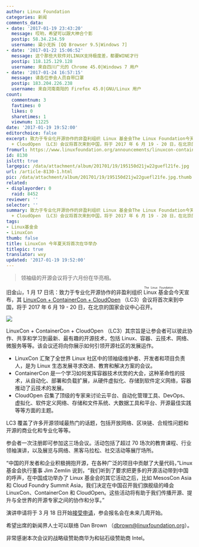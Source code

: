 ```yaml
---
author: Linux Foundation
categories: 新闻
comments_data:
- date: '2017-01-19 23:43:20'
  message: 哎哟，希望可以跟大神合个影
  postip: 58.34.234.59
  username: 粱小无拆 [QQ Browser 9.5|Windows 7]
- date: '2017-01-22 15:06:52'
  message: 这个那些大软件对LINUX支持极度差，都要WINE才行
  postip: 118.125.129.128
  username: 来自四川广元的 Chrome 45.0|Windows 7 用户
- date: '2017-01-24 16:57:15'
  message: 请各位参会人员自带口罩
  postip: 183.204.226.238
  username: 来自河南南阳的 Firefox 45.0|GNU/Linux 用户
count:
  commentnum: 3
  favtimes: 0
  likes: 0
  sharetimes: 1
  viewnum: 11225
date: '2017-01-19 19:52:00'
editorchoice: false
excerpt: 致力于专业化开源协作的非盈利组织 Linux 基金会The Linux Foundation今天宣布，其 LinuxCon + ContainerCon
  + CloudOpen （LC3）会议将首次来到中国，将于 2017 年 6 月 19 - 20 日，在北京的国家会议中心召开。
fromurl: https://www.linuxfoundation.org/announcements/linuxcon-containercon-cloudopen-comes-to-china-for-first-time-2017
id: 8130
islctt: true
largepic: /data/attachment/album/201701/19/195150d21jw22guefl21fe.jpg
url: /article-8130-1.html
pic: /data/attachment/album/201701/19/195150d21jw22guefl21fe.jpg.thumb.jpg
related:
- displayorder: 0
  raid: 8452
reviewer: ''
selector: ''
summary: 致力于专业化开源协作的非盈利组织 Linux 基金会The Linux Foundation今天宣布，其 LinuxCon + ContainerCon
  + CloudOpen （LC3）会议将首次来到中国，将于 2017 年 6 月 19 - 20 日，在北京的国家会议中心召开。
tags:
- Linux基金会
- LinuxCon
thumb: false
title: LinuxCon 今年夏天将首次在华举办
titlepic: true
translator: wxy
updated: '2017-01-19 19:52:00'
---
```



> 
> 领袖级的开源会议将于六月份在华亮相。
> 
> 
> 


旧金山，1 月 17 日讯：致力于专业化开源协作的非盈利组织 <ruby> Linux 基金会 <rp>  （ </rp> <rt>  The Linux Foundation </rt> <rp>  ） </rp></ruby>今天宣布，其 [LinuxCon + ContainerCon + CloudOpen](http://events.linuxfoundation.org/events/linuxcon-containercon-cloudopen-china) （LC3）会议将首次来到中国，将于 2017 年 6 月 19 - 20 日，在北京的国家会议中心召开。


![](/data/attachment/album/201701/19/195150d21jw22guefl21fe.jpg)


LinuxCon + ContainerCon + CloudOpen （LC3）其宗旨是让参会者可以彼此协作、共享和学习到最新、最有趣的开源技术，包括 Linux、容器、云技术、网络、微服务等等。该会议还将向你展示如何引领开源社区的发展运作。


* LinuxCon 汇聚了全世界 Linux 社区中的领袖级维护者、开发者和项目负责人，是为 Linux 生态发展寻求改进、教育和解决方案的会议。
* ContainerCon 是一个学习如何发挥容器技术优势的大会，这种革命性的技术，从自动化、部署和负载扩展，从硬件虚拟化、存储到软件定义网络，容器推动了云技术的发展。
* CloudOpen 召集了顶级的专家来讨论云平台、自动化管理工具、DevOps、虚拟化、软件定义网络、存储和文件系统、大数据工具和平台、开源最佳实践等等方面的主题。


LC3 覆盖了许多开源领域最热门的话题，包括开放网络、区块链、合规性问题和开源的商业化和专业化等等。


参会者一次注册即可参加这三场会议。活动包括了超过 70 场次的教育课程、行业领袖演讲，以及展览与网络、黑客马拉松、社交活动等展厅场所。







“中国的开发者和企业积极拥抱开源，在各种广泛的项目中贡献了大量代码，”Linux 基金会执行董事 Jim Zemlin 说到，“我们听到了要求把更多的开源活动带到中国的呼声，在中国成功举办了 Linux 基金会的其它活动之后，比如 MesosCon Asia 和 Cloud Foundry Summit Asia，我们决定在中国召开我们旗舰级的峰会 LinuxCon、ContainerCon 和 CloudOpen。这些活动将有助于我们传播开源、提升与全世界的开源专家之间的协作和分享。”


演讲申请将于 3 月 18 日开始[接受申请](http://events.linuxfoundation.org/events/linuxcon-containercon-cloudopen-china/program/cfp)，参会报名会在未来几周开始。


希望出席的新闻界人士可以联络 Dan Brown （[dbrown@linuxfoundation.org](mailto:dbrown@linuxfoundation.org)）。


非常感谢本次会议的战略级赞助商华为和钻石级赞助商 Intel。